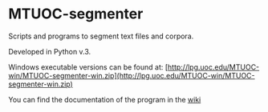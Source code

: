 # MTUOC-segmenter
Scripts and programs to segment text files and corpora.

Developed in Python v.3.

Windows executable versions can be found at: [http://lpg.uoc.edu/MTUOC-win/MTUOC-segmenter-win.zip](http://lpg.uoc.edu/MTUOC-win/MTUOC-segmenter-win.zip)

You can find the documentation of the program in the [wiki](https://github.com/aoliverg/MTUOC-segmenter/wiki/MTUOC%E2%80%90segmenter-(eng))

